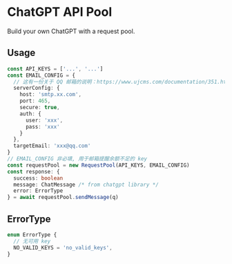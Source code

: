 # ChatGPT API Pool

Build your own ChatGPT with a request pool.

## Usage

```ts
const API_KEYS = ['...', '...']
const EMAIL_CONFIG = {
  // 这有一份关于 QQ 邮箱的说明：https://www.ujcms.com/documentation/351.html
  serverConfig: {
    host: 'smtp.xx.com',
    port: 465,
    secure: true,
    auth: {
      user: 'xxx',
      pass: 'xxx'
    }
  },
  targetEmail: 'xxx@qq.com'
}
// EMAIL_CONFIG 非必填, 用于邮箱提醒余额不足的 key
const requestPool = new RequestPool(API_KEYS, EMAIL_CONFIG)
const response: {
  success: boolean
  message: ChatMessage /* from chatgpt library */
  error: ErrorType
} = await requestPool.sendMessage(q)
```

## ErrorType

```ts
enum ErrorType {
  // 无可用 key
  NO_VALID_KEYS = 'no_valid_keys',
}
```